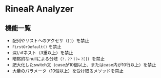 # RineaR Analyzer

## 機能一覧

- 配列やリストへのアクセサ（`[]`）を禁止
- `FirstOrDefault()` を禁止
- 深いifネスト（3重以上）を禁止
- 暗黙的なnullによる分岐（`?.` `??` `??=` `?[]`）を禁止
- 肥大化したswitch文（caseが10個以上、またはcase内が10行以上）を禁止
- 大量のパラメータ（10個以上）を受け取るメソッドを禁止
